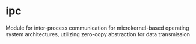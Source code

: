 # ipc
Module for inter-process communication for microkernel-based operating system architectures, utilizing zero-copy abstraction for data transmission
